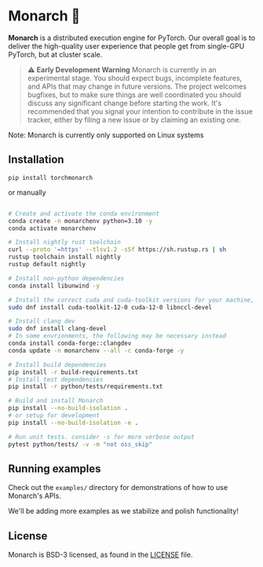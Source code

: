 # Monarch 🦋


**Monarch** is a distributed execution engine for PyTorch. Our overall goal is
to deliver the high-quality user experience that people get from single-GPU
PyTorch, but at cluster scale.

> ⚠️ **Early Development Warning** Monarch is currently in an experimental
> stage. You should expect bugs, incomplete features, and APIs that may change
> in future versions. The project welcomes bugfixes, but to make sure things are
> well coordinated you should discuss any significant change before starting the
> work. It's recommended that you signal your intention to contribute in the
> issue tracker, either by filing a new issue or by claiming an existing one.

Note: Monarch is currently only supported on Linux systems

## Installation

`pip install torchmonarch`

or manually

```sh

# Create and activate the conda environment
conda create -n monarchenv python=3.10 -y
conda activate monarchenv

# Install nightly rust toolchain
curl --proto '=https' --tlsv1.2 -sSf https://sh.rustup.rs | sh
rustup toolchain install nightly
rustup default nightly

# Install non-python dependencies
conda install libunwind -y

# Install the correct cuda and cuda-toolkit versions for your machine, as well as NCCL-dev
sudo dnf install cuda-toolkit-12-0 cuda-12-0 libnccl-devel

# Install clang dev
sudo dnf install clang-devel
# In some envrionments, the following may be necessary instead
conda install conda-forge::clangdev
conda update -n monarchenv --all -c conda-forge -y

# Install build dependencies
pip install -r build-requirements.txt
# Install test dependencies
pip install -r python/tests/requirements.txt

# Build and install Monarch
pip install --no-build-isolation .
# or setup for development
pip install --no-build-isolation -e .

# Run unit tests. consider -s for more verbose output
pytest python/tests/ -v -m "not oss_skip"
```

## Running examples

Check out the `examples/` directory for demonstrations of how to use Monarch's APIs.

We'll be adding more examples as we stabilize and polish functionality!

## License

Monarch is BSD-3 licensed, as found in the [LICENSE](LICENSE) file.
